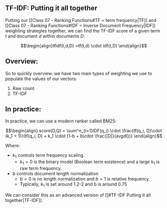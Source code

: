 ## TF-IDF: Putting it all together
Putting our [[Class 07 - Ranking Functions#TF = term frequency|TF]] and [[Class 07 - Ranking Functions#IDF = Inverse Document Frequency|IDF]]  weighting strategies together, we can find the TF-IDF score of a given term $t$ and document $d$ within documents $D$:

$$\begin{align}tfidf(t,d,D) =tf(t,d) \cdot idf(t,D) \end{align}$$

## Overview:
So to quickly overview: we have two main types of weighting we use to populate the values of our vectors:
1. Raw count
2. TF-IDF

## In practice:
In practice, we can use a modern ranker called BM25:

$$\begin{align}
score(D,Q) = \sum^n_{i=1}IDF(q_i) \cdot
	\frac{tf(q_i, D)\cdot (k_1 + 1)}{tf(q_i, D) + k_1 \cdot (1-b + b\cdot \frac{|D|}{avgdl})}
\end{align}$$

Where:
- $k_1$ controls term frequency scaling.
	- $k_1=0$ is the binary model (Boolean term existence) and a large $k_1$ is raw term frequency.
- $b$ controls document length normalization
	- $b=0$ is no length normalization and $b=1$ is relative frequency.
	- Typically, $k_1$ is set around 1.2-2 and b is around 0.75

We can consider this as an advanced version of [[#TF-IDF Putting it all together|TF-IDF]].
